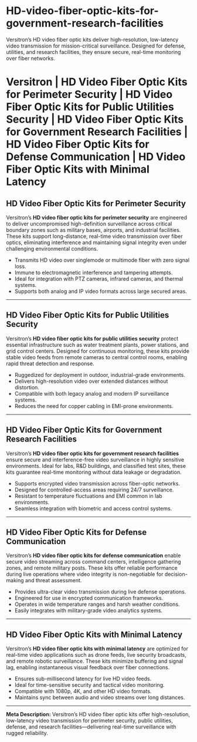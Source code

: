 # HD-video-fiber-optic-kits-for-government-research-facilities
Versitron’s HD video fiber optic kits deliver high-resolution, low-latency video transmission for mission-critical surveillance. Designed for defense, utilities, and research facilities, they ensure secure, real-time monitoring over fiber networks.

# Versitron | HD Video Fiber Optic Kits for Perimeter Security | HD Video Fiber Optic Kits for Public Utilities Security | HD Video Fiber Optic Kits for Government Research Facilities | HD Video Fiber Optic Kits for Defense Communication | HD Video Fiber Optic Kits with Minimal Latency

## HD Video Fiber Optic Kits for Perimeter Security
Versitron’s **HD video fiber optic kits for perimeter security** are engineered to deliver uncompromised high-definition surveillance across critical boundary zones such as military bases, airports, and industrial facilities. These kits support long-distance, real-time video transmission over fiber optics, eliminating interference and maintaining signal integrity even under challenging environmental conditions.

- Transmits HD video over singlemode or multimode fiber with zero signal loss.
- Immune to electromagnetic interference and tampering attempts.
- Ideal for integration with PTZ cameras, infrared cameras, and thermal systems.
- Supports both analog and IP video formats across large secured areas.

---

## HD Video Fiber Optic Kits for Public Utilities Security
Versitron’s **HD video fiber optic kits for public utilities security** protect essential infrastructure such as water treatment plants, power stations, and grid control centers. Designed for continuous monitoring, these kits provide stable video feeds from remote cameras to central control rooms, enabling rapid threat detection and response.

- Ruggedized for deployment in outdoor, industrial-grade environments.
- Delivers high-resolution video over extended distances without distortion.
- Compatible with both legacy analog and modern IP surveillance systems.
- Reduces the need for copper cabling in EMI-prone environments.

---

## HD Video Fiber Optic Kits for Government Research Facilities
Versitron’s **HD video fiber optic kits for government research facilities** ensure secure and interference-free video surveillance in highly sensitive environments. Ideal for labs, R&D buildings, and classified test sites, these kits guarantee real-time monitoring without data leakage or degradation.

- Supports encrypted video transmission across fiber-optic networks.
- Designed for controlled-access areas requiring 24/7 surveillance.
- Resistant to temperature fluctuations and EMI common in lab environments.
- Seamless integration with biometric and access control systems.

---

## HD Video Fiber Optic Kits for Defense Communication
Versitron’s **HD video fiber optic kits for defense communication** enable secure video streaming across command centers, intelligence gathering zones, and remote military posts. These kits offer reliable performance during live operations where video integrity is non-negotiable for decision-making and threat assessment.

- Provides ultra-clear video transmission during live defense operations.
- Engineered for use in encrypted communication frameworks.
- Operates in wide temperature ranges and harsh weather conditions.
- Easily integrates with military-grade video analytics systems.

---

## HD Video Fiber Optic Kits with Minimal Latency
Versitron’s **HD video fiber optic kits with minimal latency** are optimized for real-time video applications such as drone feeds, live security broadcasts, and remote robotic surveillance. These kits minimize buffering and signal lag, enabling instantaneous visual feedback over fiber connections.

- Ensures sub-millisecond latency for live HD video feeds.
- Ideal for time-sensitive security and tactical video monitoring.
- Compatible with 1080p, 4K, and other HD video formats.
- Maintains sync between audio and video streams over long distances.

---

**Meta Description:** Versitron’s HD video fiber optic kits offer high-resolution, low-latency video transmission for perimeter security, public utilities, defense, and research facilities—delivering real-time surveillance with rugged reliability.
